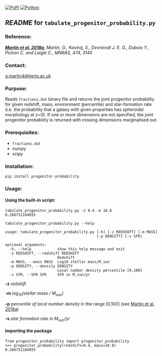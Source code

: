 
[![PyPI](https://img.shields.io/pypi/v/progenitor-probability.svg)](https://pypi.python.org/pypi/progenitor-probability/) [![Python](https://img.shields.io/pypi/pyversions/progenitor-probability.svg)](https://pypi.python.org/pypi/progenitor-probability/)
## *README* for `tabulate_progenitor_probability.py`

### Reference:
[***Martin et al. 2018a***](https://doi.org/10.1093/mnras/stx3057 "Martin+18a"),
*Martin, G., Kaviraj, S., Devriendt J. E. G., Dubois Y., Pichon C. and Laigle C., MNRAS, 474, 3140*


### Contact:
[g.martin4@herts.ac.uk](mailto:g.martin4@herts.ac.uk "email")


### Purpose:
Reads `fractions.dat` binary file and returns the joint progenitor probability for given redshift, mass, environment (percentile) and star-formation rate (i.e. the probability that a galaxy with given properties has spheroidal morphology at z=0). If one or more dimensions are not specified, the joint progenitor probability is returned with missing dimensions marginalised out.


### Prerequisites:
* `fractions.dat`
* numpy
* scipy

### Installation:
    
    pip install progenitor-probability
    

### Usage:

#### Using the built-in script:

```
tabulate_progenitor_probability.py -z 0.4 -m 10.8
0.266751184855
```    
```    
tabulate_progenitor_probability.py --help

usage: tabulate_progenitor_probability.py [-h] [-z REDSHIFT] [-m MASS]
                                          [-p DENSITY] [-s SFR]

optional arguments:
  -h, --help            show this help message and exit
  -z REDSHIFT, --redshift REDSHIFT
                        Redshift
  -m MASS, --mass MASS  Log10 stellar mass/M_sun
  -p DENSITY, --density DENSITY
                        Local number density percentile [0,100]
  -s SFR, --SFR SFR     SFR in M_sun/yr
```    

**-z** *redshift*

**-m** *log<sub>10</sub>(stellar mass / M<sub>sun</sub>)*

**-p** *percentile of local number density* in the range [0,100] (see [Martin et al. 2018a](https://doi.org/10.1093/mnras/stx3057 "Martin+18a"))

**-s** *star formation rate in M<sub>sun</sub>/yr*

#### Importing the package

```
from progenitor_probability import progenitor_probability
>>> progenitor_probability(redshift=0.4, mass=10.8)
0.266751184855
```
